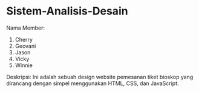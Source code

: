# Sistem-Analisis-Desain
Nama Member:
1. Cherry
2. Geovani
3. Jason
4. Vicky
5. Winnie

Deskripsi:
Ini adalah sebuah design website pemesanan tiket bioskop yang dirancang dengan simpel menggunakan HTML, CSS, dan JavaScript. 